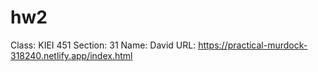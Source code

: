 # hw2
Class: KIEI 451
Section: 31
Name: David
URL: https://practical-murdock-318240.netlify.app/index.html
